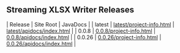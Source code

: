 ## Streaming XLSX Writer Releases

| Release | Site Root | JavaDocs |
| latest | [latest/project-info.html](https://Yaytay.github.io/streaming-xlsx-writer/latest/project-info.html) | [latest/apidocs/index.html](https://Yaytay.github.io/streaming-xlsx-writer/latest/apidocs/index.html) | 
| 0.0.8 | [0.0.8/project-info.html](https://Yaytay.github.io/streaming-xlsx-writer/0.0.8/project-info.html) | [0.0.8/apidocs/index.html](https://Yaytay.github.io/streaming-xlsx-writer/0.0.8/apidocs/index.html) | 
| 0.0.26 | [0.0.26/project-info.html](https://Yaytay.github.io/streaming-xlsx-writer/0.0.26/project-info.html) | [0.0.26/apidocs/index.html](https://Yaytay.github.io/streaming-xlsx-writer/0.0.26/apidocs/index.html) | 
